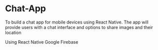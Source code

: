 # Chat-App

To build a chat app for mobile devices using React Native. The app will provide users with a chat interface and options to share images and their location

Using React Native
Google Firebase
